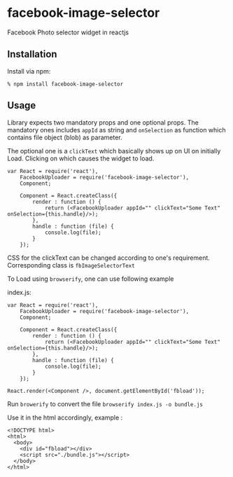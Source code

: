 # facebook-image-selector
Facebook Photo selector widget in reactjs

## Installation

Install via npm:

    % npm install facebook-image-selector
    

## Usage

Library expects two mandatory props and one optional props. The mandatory ones includes `appId` as string and `onSelection` as function which contains file object (blob) as parameter.

The optional one is a `clickText` which basically shows up on UI on initially Load. Clicking on which causes the widget to load.

    var React = require('react'),
        FacebookUploader = require('facebook-image-selector'),
        Component;
    
        Component = React.createClass({
            render : function () {
                return (<FacebookUploader appId="" clickText="Some Text" onSelection={this.handle}/>);
            },
            handle : function (file) {
                console.log(file);
            }
        });
        
  
  CSS for the clickText can be changed according to one's requirement. Corresponding class is `fbImageSelectorText` 
 

To Load using `browserify`, one can use following example

index.js:

    var React = require('react'),
        FacebookUploader = require('facebook-image-selector'),
        Component;
    
        Component = React.createClass({
            render : function () {
                return (<FacebookUploader appId="" clickText="Some Text" onSelection={this.handle}/>);
            },
            handle : function (file) {
                console.log(file);
            }
        });
        
    React.render(<Component />, document.getElementById('fbload'));


Run `browerify` to convert the file `browserify index.js -o bundle.js`

Use it in the html accordingly, example :

    <!DOCTYPE html>
    <html>
      <body>
        <div id="fbload"></div>
        <script src="./bundle.js"></script>
      </body>
    </html>




  
